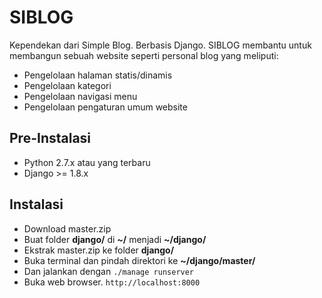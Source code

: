# SIBLOG
Kependekan dari Simple Blog. Berbasis Django. SIBLOG membantu untuk membangun sebuah website seperti personal blog yang meliputi:
* Pengelolaan halaman statis/dinamis
* Pengelolaan kategori
* Pengelolaan navigasi menu
* Pengelolaan pengaturan umum website

## Pre-Instalasi
* Python 2.7.x atau yang terbaru
* Django >= 1.8.x

## Instalasi
* Download master.zip
* Buat folder **django/** di **~/** menjadi **~/django/**
* Ekstrak master.zip ke folder **django/**
* Buka terminal dan pindah direktori ke **~/django/master/**
* Dan jalankan dengan `./manage runserver`
* Buka web browser. `http://localhost:8000`
